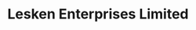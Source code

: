 ---
title: "Lesken Enterprises Limited"
url: /bolgatanga/lesken-enterprises-limited/
shop: beverages
---